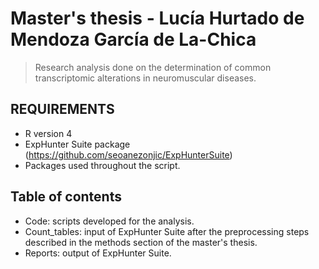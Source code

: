 # Master's thesis - Lucía Hurtado de Mendoza García de La-Chica

> Research analysis done on the determination of common transcriptomic alterations in neuromuscular diseases. 

## REQUIREMENTS
* R version 4
* ExpHunter Suite package (https://github.com/seoanezonjic/ExpHunterSuite)
* Packages used throughout the script. 

## Table of contents
* Code: scripts developed for the analysis.
* Count_tables: input of ExpHunter Suite after the preprocessing steps described in the methods section of the master's thesis.
* Reports: output of ExpHunter Suite.

